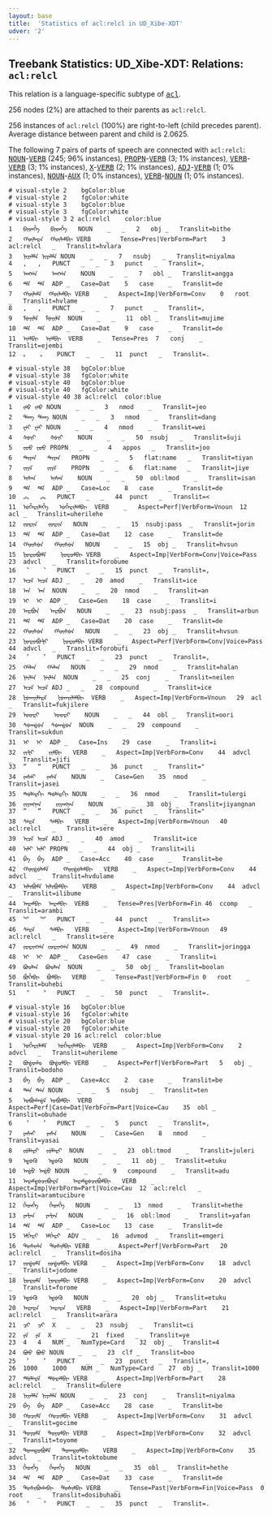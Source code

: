 ```yaml
---
layout: base
title:  'Statistics of acl:relcl in UD_Xibe-XDT'
udver: '2'
---
```


## Treebank Statistics: UD_Xibe-XDT: Relations: `acl:relcl`

This relation is a language-specific subtype of <tt><a href="sjo_xdt-dep-acl.html">acl</a></tt>.

256 nodes (2%) are attached to their parents as `acl:relcl`.

256 instances of `acl:relcl` (100%) are right-to-left (child precedes parent).
Average distance between parent and child is 2.0625.

The following 7 pairs of parts of speech are connected with `acl:relcl`: <tt><a href="sjo_xdt-pos-NOUN.html">NOUN</a></tt>-<tt><a href="sjo_xdt-pos-VERB.html">VERB</a></tt> (245; 96% instances), <tt><a href="sjo_xdt-pos-PROPN.html">PROPN</a></tt>-<tt><a href="sjo_xdt-pos-VERB.html">VERB</a></tt> (3; 1% instances), <tt><a href="sjo_xdt-pos-VERB.html">VERB</a></tt>-<tt><a href="sjo_xdt-pos-VERB.html">VERB</a></tt> (3; 1% instances), <tt><a href="sjo_xdt-pos-X.html">X</a></tt>-<tt><a href="sjo_xdt-pos-VERB.html">VERB</a></tt> (2; 1% instances), <tt><a href="sjo_xdt-pos-ADJ.html">ADJ</a></tt>-<tt><a href="sjo_xdt-pos-VERB.html">VERB</a></tt> (1; 0% instances), <tt><a href="sjo_xdt-pos-NOUN.html">NOUN</a></tt>-<tt><a href="sjo_xdt-pos-AUX.html">AUX</a></tt> (1; 0% instances), <tt><a href="sjo_xdt-pos-VERB.html">VERB</a></tt>-<tt><a href="sjo_xdt-pos-NOUN.html">NOUN</a></tt> (1; 0% instances).


~~~ conllu
# visual-style 2	bgColor:blue
# visual-style 2	fgColor:white
# visual-style 3	bgColor:blue
# visual-style 3	fgColor:white
# visual-style 3 2 acl:relcl	color:blue
1	ᠪᡞᡨᡥᡝ	ᠪᡞᡨᡥᡝ	NOUN	_	_	2	obj	_	Translit=bithe
2	ᡥᡡᠯᠠᠷᠠ	ᡥᡡᠯᠠᠮᠪᡞ	VERB	_	Tense=Pres|VerbForm=Part	3	acl:relcl	_	Translit=hvlara
3	ᠨᡞᠶᠠᠯᠮᠠ	ᠨᡞᠶᠠᠯᠮᠠ	NOUN	_	_	7	nsubj	_	Translit=niyalma
4	,	,	PUNCT	_	_	3	punct	_	Translit=,
5	ᠠᡢᡤᠠ	ᠠᡢᡤᠠ	NOUN	_	_	7	obl	_	Translit=angga
6	ᡩᡝ	ᡩᡝ	ADP	_	Case=Dat	5	case	_	Translit=de
7	ᡥᡡᠯᠠᠮᡝ	ᡥᡡᠯᠠᠮᠪᡞ	VERB	_	Aspect=Imp|VerbForm=Conv	0	root	_	Translit=hvlame
8	,	,	PUNCT	_	_	7	punct	_	Translit=,
9	ᠮᡠᡪᡞᠯᡝ	ᠮᡠᡪᡞᠯᡝ	NOUN	_	_	11	obl	_	Translit=mujime
10	ᡩᡝ	ᡩᡝ	ADP	_	Case=Dat	9	case	_	Translit=de
11	ᡝᡪᡝᠮᠪᡞ	ᡝᡪᡝᠮᠪᡞ	VERB	_	Tense=Pres	7	conj	_	Translit=ejembi
12	。	。	PUNCT	_	_	11	punct	_	Translit=.

~~~


~~~ conllu
# visual-style 38	bgColor:blue
# visual-style 38	fgColor:white
# visual-style 40	bgColor:blue
# visual-style 40	fgColor:white
# visual-style 40 38 acl:relcl	color:blue
1	ᡪᡝᠣ	ᡪᡝᠣ	NOUN	_	_	3	nmod	_	Translit=jeo
2	ᡩᠠᡢ	ᡩᠠᡢ	NOUN	_	_	3	nmod	_	Translit=dang
3	ᠸᡝᡞ	ᠸᡝᡞ	NOUN	_	_	4	nmod	_	Translit=wei
4	ᡧᡠᡪᡞ	ᡧᡠᡪᡞ	NOUN	_	_	50	nsubj	_	Translit=šuji
5	ᡪᠣᠣ	ᡪᠣᠣ	PROPN	_	_	4	appos	_	Translit=joo
6	ᡨᡞᠶᠠᠨ	ᡨᡞᠶᠠᠨ	PROPN	_	_	5	flat:name	_	Translit=tiyan
7	ᡪᡞᠶᡝ	ᡪᡞᠶᡝ	PROPN	_	_	6	flat:name	_	Translit=jiye
8	ᡞᠰᠠᠨ	ᡞᠰᠠᠨ	NOUN	_	_	50	obl:lmod	_	Translit=isan
9	ᡩᡝ	ᡩᡝ	ADP	_	Case=Loc	8	case	_	Translit=de
10	︽	︽	PUNCT	_	_	44	punct	_	Translit=<
11	ᡠᡥᡝᠷᡞᠯᡝᡥᡝ	ᡠᡥᡝᠷᡞᠯᡝᠮᠪᡞ	VERB	_	Aspect=Perf|VerbForm=Vnoun	12	acl	_	Translit=uherilehe
12	ᡪᠣᠷᡞᠨ	ᡪᠣᠷᡞᠨ	NOUN	_	_	15	nsubj:pass	_	Translit=jorin
13	ᡩᡝ	ᡩᡝ	ADP	_	Case=Dat	12	case	_	Translit=de
14	ᡥᡡᠰᡠᠨ	ᡥᡡᠰᡠᠨ	NOUN	_	_	15	obj	_	Translit=hvsun
15	ᡫᠣᠷᠣᠪᡠᠮᡝ	ᡫᠣᠷᠣᠮᠪᡞ	VERB	_	Aspect=Imp|VerbForm=Conv|Voice=Pass	23	advcl	_	Translit=forobume
16	︑	︑	PUNCT	_	_	15	punct	_	Translit=,
17	ᡞᠴᡝ	ᡞᠴᡝ	ADJ	_	_	20	amod	_	Translit=ice
18	ᠠᠨ	ᠠᠨ	NOUN	_	_	20	nmod	_	Translit=an
19	ᡞ᠋	ᡞ᠋	ADP	_	Case=Gen	18	case	_	Translit=i
20	ᠠᠷᠪᡠᠨ	ᠠᠷᠪᡠᠨ	NOUN	_	_	23	nsubj:pass	_	Translit=arbun
21	ᡩᡝ	ᡩᡝ	ADP	_	Case=Dat	20	case	_	Translit=de
22	ᡥᡡᠰᡠᠨ	ᡥᡡᠰᡠᠨ	NOUN	_	_	23	obj	_	Translit=hvsun
23	ᡫᠣᠷᠣᠪᡠᡫᡞ	ᡫᠣᠷᠣᠮᠪᡞ	VERB	_	Aspect=Perf|VerbForm=Conv|Voice=Pass	44	advcl	_	Translit=forobufi
24	︐	︐	PUNCT	_	_	23	punct	_	Translit=,
25	ᡥᠠᠯᠠᠨ	ᡥᠠᠯᠠᠨ	NOUN	_	_	29	nmod	_	Translit=halan
26	ᠨᡝᡞᠯᡝᠨ	ᠨᡝᡞᠯᡝᠨ	NOUN	_	_	25	conj	_	Translit=neilen
27	ᡞᠴᡝ	ᡞᠴᡝ	ADJ	_	_	28	compound	_	Translit=ice
28	ᡫᡠᡣᡪᡞᠯᡝᠷᡝ	ᡫᡠᡣᡪᡞᠯᡝᠮᠪᡞ	VERB	_	Aspect=Imp|VerbForm=Vnoun	29	acl	_	Translit=fukjilere
29	ᠣᠣᠷᡞ	ᠣᠣᠷᡞ	NOUN	_	_	44	obl	_	Translit=oori
30	ᠰᡠᡣᡩᡠᠨ	ᠰᡠᡣᡩᡠᠨ	NOUN	_	_	29	compound	_	Translit=sukdun
31	ᡞ᠋	ᡞ᠋	ADP	_	Case=Ins	29	case	_	Translit=i
32	ᡪᡞᡫᡞ	ᡪᡞᠮᠪᡞ	VERB	_	Aspect=Imp|VerbForm=Conv	44	advcl	_	Translit=jifi
33	“	“	PUNCT	_	_	36	punct	_	Translit="
34	ᡪᠠᠰᡝᡞ	ᡪᠠᠰᡝ	NOUN	_	Case=Gen	35	nmod	_	Translit=jasei
35	ᡨᡠᠯᡝᠷᡤᡞ	ᡨᡠᠯᡝᠷᡤᡞ	NOUN	_	_	36	nmod	_	Translit=tulergi
36	ᡪᡞᠶᠠᡢᠨᠠᠨ	ᡪᡞᠶᠠᡢᠨᠠᠨ	NOUN	_	_	38	obj	_	Translit=jiyangnan
37	”	”	PUNCT	_	_	36	punct	_	Translit="
38	ᠰᡝᠷᡝ	ᠰᡝᠮᠪᡞ	VERB	_	Aspect=Imp|VerbForm=Vnoun	40	acl:relcl	_	Translit=sere
39	ᡞᠴᡝ	ᡞᠴᡝ	ADJ	_	_	40	amod	_	Translit=ice
40	ᡞᠯᡞ	ᡞᠯᡞ	PROPN	_	_	44	obj	_	Translit=ili
41	ᠪᡝ	ᠪᡝ	ADP	_	Case=Acc	40	case	_	Translit=be
42	ᡥᡡᡩᡠᠯᠠᠮᡝ	ᡥᡡᡩᡠᠯᠠᠮᠪᡞ	VERB	_	Aspect=Imp|VerbForm=Conv	44	advcl	_	Translit=hvdulame
43	ᡞᠯᡞᠪᡠᠮᡝ	ᡞᠯᡞᠪᡠᠮᠪᡞ	VERB	_	Aspect=Imp|VerbForm=Conv	44	advcl	_	Translit=ilibume
44	ᠠᠷᠠᠮᠪᡞ	ᠠᠷᠠᠮᠪᡞ	VERB	_	Tense=Pres|VerbForm=Fin	46	ccomp	_	Translit=arambi
45	︾	︾	PUNCT	_	_	44	punct	_	Translit=>
46	ᠰᡝᠷᡝ	ᠰᡝᠮᠪᡞ	VERB	_	Aspect=Imp|VerbForm=Vnoun	49	acl:relcl	_	Translit=sere
47	ᡪᠣᠷᡞᡢᡤᠠ	ᡪᠣᠷᡞᡢᡤᠠ	NOUN	_	_	49	nmod	_	Translit=joringga
48	ᡞ᠋	ᡞ᠋	ADP	_	Case=Gen	47	case	_	Translit=i
49	ᠪᠣᠣᠯᠠᠨ	ᠪᠣᠣᠯᠠᠨ	NOUN	_	_	50	obj	_	Translit=boolan
50	ᠪᡠᡥᡝᠪᡞ	ᠪᡠᠮᠪᡞ	VERB	_	Tense=Past|VerbForm=Fin	0	root	_	Translit=buhebi
51	︒	︒	PUNCT	_	_	50	punct	_	Translit=.

~~~


~~~ conllu
# visual-style 16	bgColor:blue
# visual-style 16	fgColor:white
# visual-style 20	bgColor:blue
# visual-style 20	fgColor:white
# visual-style 20 16 acl:relcl	color:blue
1	ᡠᡥᡝᠷᡞᠯᡝᠮᡝ	ᡠᡥᡝᠷᡞᠯᡝᠮᠪᡞ	VERB	_	Aspect=Imp|VerbForm=Conv	2	advcl	_	Translit=uherileme
2	ᠪᠣᡩᠣᡥᠣ	ᠪᠣᡩᠣᠮᠪᡞ	VERB	_	Aspect=Perf|VerbForm=Part	5	obj	_	Translit=bodoho
3	ᠪᡝ	ᠪᡝ	ADP	_	Case=Acc	2	case	_	Translit=be
4	ᡨᡝᠨ	ᡨᡝᠨ	NOUN	_	_	5	nsubj	_	Translit=ten
5	ᠣᠪᡠᡥᠠᡩᡝ	ᠣᠪᡠᠮᠪᡞ	VERB	_	Aspect=Perf|Case=Dat|VerbForm=Part|Voice=Cau	35	obl	_	Translit=obuhade
6	︐	︐	PUNCT	_	_	5	punct	_	Translit=,
7	ᠶᠠᠰᠠᡞ	ᠶᠠᠰᠠ	NOUN	_	Case=Gen	8	nmod	_	Translit=yasai
8	ᡪᡠᠯᡝᠷᡞ	ᡪᡠᠯᡝᠷᡞ	NOUN	_	_	23	obl:tmod	_	Translit=juleri
9	ᡝᡨᡠᡣᡠ	ᡝᡨᡠᡣᡠ	NOUN	_	_	11	obj	_	Translit=etuku
10	ᠠᡩᡠ	ᠠᡩᡠ	NOUN	_	_	9	compound	_	Translit=adu
11	ᠠᠷᠠᠮᡨᡠᠴᡞᠪᡠᠷᡝ	ᠠᠷᠠᠮᡨᡠᠴᡞᠪᡠᠮᠪᡞ	VERB	_	Aspect=Imp|VerbForm=Part|Voice=Cau	12	acl:relcl	_	Translit=aramtucibure
12	ᡥᡝᡨᡥᡝ	ᡥᡝᡨᡥᡝ	NOUN	_	_	13	nmod	_	Translit=hethe
13	ᠶᠠᡫᠠᠨ	ᠶᠠᡫᠠᠨ	NOUN	_	_	16	obl:lmod	_	Translit=yafan
14	ᡩᡝ	ᡩᡝ	ADP	_	Case=Loc	13	case	_	Translit=de
15	ᡝᠮᡤᡝᠷᡞ	ᡝᠮᡤᡝᠷᡞ	ADV	_	_	16	advmod	_	Translit=emgeri
16	ᡩᠣᠰᡞᡥᠠ	ᡩᠣᠰᡞᠮᠪᡞ	VERB	_	Aspect=Perf|VerbForm=Part	20	acl:relcl	_	Translit=dosiha
17	ᡪᠣᡩᠣᠮᡝ	ᡪᠣᡩᠣᠮᠪᡞ	VERB	_	Aspect=Imp|VerbForm=Conv	18	advcl	_	Translit=jodome
18	ᡫᠣᠷᠣᠮᡝ	ᡫᠣᠷᠣᠮᠪᡞ	VERB	_	Aspect=Imp|VerbForm=Conv	20	advcl	_	Translit=forome
19	ᡝᡨᡠᡣᡠ	ᡝᡨᡠᡣᡠ	NOUN	_	_	20	obj	_	Translit=etuku
20	ᠠᠷᠠᠷᠠ	ᠠᠷᠠᠷᠠ	VERB	_	Aspect=Imp|VerbForm=Part	21	acl:relcl	_	Translit=arara
21	ᠴᡞ	ᠴᡞ	X	_	_	23	nsubj	_	Translit=ci
22	ᠶᡝ	ᠶᡝ	X	_	_	21	fixed	_	Translit=ye
23	4	4	NUM	_	NumType=Card	32	obj	_	Translit=4
24	ᠪᠣᠣ	ᠪᠣᠣ	NOUN	_	_	23	clf	_	Translit=boo
25	︐	︐	PUNCT	_	_	23	punct	_	Translit=,
26	1000	1000	NUM	_	NumType=Card	27	obj	_	Translit=1000
27	ᡩᡠᠯᡝᠷᡝ	ᡩᡠᠷᡝᠮᠪᡞ	VERB	_	Aspect=Imp|VerbForm=Part	28	acl:relcl	_	Translit=dulere
28	ᠨᡞᠶᠠᠯᠮᠠ	ᠨᡞᠶᠠᠯᠮᠠ	NOUN	_	_	23	conj	_	Translit=niyalma
29	ᠪᡝ	ᠪᡝ	ADP	_	Case=Acc	28	case	_	Translit=be
30	ᡤᠣᠴᡞᠮᡝ	ᡤᠣᠴᡞᠮᠪᡞ	VERB	_	Aspect=Imp|VerbForm=Conv	31	advcl	_	Translit=gocime
31	ᡨᠣᠶᠣᠮᡝ	ᡨᠣᠶᠣᠮᠪᡞ	VERB	_	Aspect=Imp|VerbForm=Conv	32	advcl	_	Translit=toyome
32	ᡨᠣᡣᡨᠣᠪᡠᠮᡝ	ᡨᠣᡣᡨᠣᠮᠪᡞ	VERB	_	Aspect=Imp|VerbForm=Conv	35	advcl	_	Translit=toktobume
33	ᡥᡝᡨᡥᡝ	ᡥᡝᡨᡥᡝ	NOUN	_	_	35	obl	_	Translit=hethe
34	ᡩᡝ	ᡩᡝ	ADP	_	Case=Dat	33	case	_	Translit=de
35	ᡩᠣᠰᡞᠪᡠᡥᠠᠪᡞ	ᡩᠣᠰᡞᠮᠪᡞ	VERB	_	Tense=Past|VerbForm=Fin|Voice=Pass	0	root	_	Translit=dosibuhabi
36	︒	︒	PUNCT	_	_	35	punct	_	Translit=.

~~~


